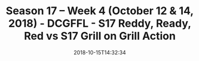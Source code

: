 ---
title: Season 17 – Week 4 (October 12 & 14, 2018) - DCGFFL - S17 Reddy, Ready, Red
  vs S17 Grill on Grill Action
teams-score:
- team: _teams/s17-red.md
  score: 31
- team: _teams/s17-charcoal.md
  score: 20
mvp: M. Summerside (Red); J. Lucas (Charcoal)
game-ball: E. Taylor (Red); R. Fillyaw (Charcoal)
season: 17
week: 4
date: '2018-10-15T14:32:34'
pageid: season-17-week-4-october-12-14-2018-6704-vs-6689
---